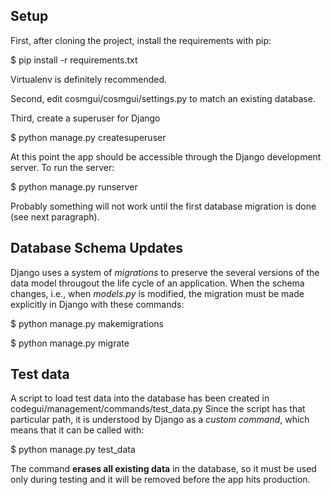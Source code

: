 Setup
-----

First, after cloning the project, install the requirements with pip:

$ pip install -r requirements.txt

Virtualenv is definitely recommended.

Second, edit cosmgui/cosmgui/settings.py to match an existing database.

Third, create a superuser for Django

$ python manage.py createsuperuser

At this point the app should be accessible through the Django development server. To run the server:

$ python manage.py runserver

Probably something will not work until the first database migration is done (see next paragraph).

Database Schema Updates
-----------------------

Django uses a system of *migrations* to preserve the several versions of
the data model througout the life cycle of an application.
When the schema changes, i.e., when *models.py* is modified,
the migration must be made explicitly in Django
with these commands:

  $ python manage.py makemigrations

  $ python manage.py migrate

Test data
---------

A script to load test data into the database has been created in
codegui/management/commands/test_data.py
Since the script has that particular path, it is understood by Django as a
*custom command*, which means that it can be called with:

$ python manage.py test_data

The command **erases all existing data** in the database, so it must be used
only during testing and it will be removed before the app hits production.